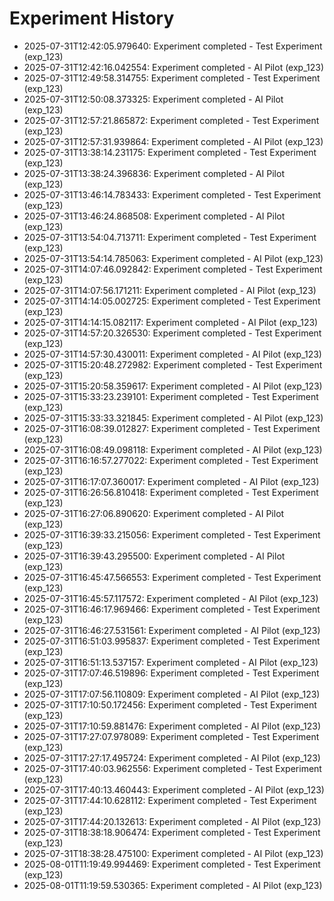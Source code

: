 # Experiment History

- 2025-07-31T12:42:05.979640: Experiment completed - Test Experiment (exp_123)
- 2025-07-31T12:42:16.042554: Experiment completed - AI Pilot (exp_123)
- 2025-07-31T12:49:58.314755: Experiment completed - Test Experiment (exp_123)
- 2025-07-31T12:50:08.373325: Experiment completed - AI Pilot (exp_123)
- 2025-07-31T12:57:21.865872: Experiment completed - Test Experiment (exp_123)
- 2025-07-31T12:57:31.939864: Experiment completed - AI Pilot (exp_123)
- 2025-07-31T13:38:14.231175: Experiment completed - Test Experiment (exp_123)
- 2025-07-31T13:38:24.396836: Experiment completed - AI Pilot (exp_123)
- 2025-07-31T13:46:14.783433: Experiment completed - Test Experiment (exp_123)
- 2025-07-31T13:46:24.868508: Experiment completed - AI Pilot (exp_123)
- 2025-07-31T13:54:04.713711: Experiment completed - Test Experiment (exp_123)
- 2025-07-31T13:54:14.785063: Experiment completed - AI Pilot (exp_123)
- 2025-07-31T14:07:46.092842: Experiment completed - Test Experiment (exp_123)
- 2025-07-31T14:07:56.171211: Experiment completed - AI Pilot (exp_123)
- 2025-07-31T14:14:05.002725: Experiment completed - Test Experiment (exp_123)
- 2025-07-31T14:14:15.082117: Experiment completed - AI Pilot (exp_123)
- 2025-07-31T14:57:20.326530: Experiment completed - Test Experiment (exp_123)
- 2025-07-31T14:57:30.430011: Experiment completed - AI Pilot (exp_123)
- 2025-07-31T15:20:48.272982: Experiment completed - Test Experiment (exp_123)
- 2025-07-31T15:20:58.359617: Experiment completed - AI Pilot (exp_123)
- 2025-07-31T15:33:23.239101: Experiment completed - Test Experiment (exp_123)
- 2025-07-31T15:33:33.321845: Experiment completed - AI Pilot (exp_123)
- 2025-07-31T16:08:39.012827: Experiment completed - Test Experiment (exp_123)
- 2025-07-31T16:08:49.098118: Experiment completed - AI Pilot (exp_123)
- 2025-07-31T16:16:57.277022: Experiment completed - Test Experiment (exp_123)
- 2025-07-31T16:17:07.360017: Experiment completed - AI Pilot (exp_123)
- 2025-07-31T16:26:56.810418: Experiment completed - Test Experiment (exp_123)
- 2025-07-31T16:27:06.890620: Experiment completed - AI Pilot (exp_123)
- 2025-07-31T16:39:33.215056: Experiment completed - Test Experiment (exp_123)
- 2025-07-31T16:39:43.295500: Experiment completed - AI Pilot (exp_123)
- 2025-07-31T16:45:47.566553: Experiment completed - Test Experiment (exp_123)
- 2025-07-31T16:45:57.117572: Experiment completed - AI Pilot (exp_123)
- 2025-07-31T16:46:17.969466: Experiment completed - Test Experiment (exp_123)
- 2025-07-31T16:46:27.531561: Experiment completed - AI Pilot (exp_123)
- 2025-07-31T16:51:03.995837: Experiment completed - Test Experiment (exp_123)
- 2025-07-31T16:51:13.537157: Experiment completed - AI Pilot (exp_123)
- 2025-07-31T17:07:46.519896: Experiment completed - Test Experiment (exp_123)
- 2025-07-31T17:07:56.110809: Experiment completed - AI Pilot (exp_123)
- 2025-07-31T17:10:50.172456: Experiment completed - Test Experiment (exp_123)
- 2025-07-31T17:10:59.881476: Experiment completed - AI Pilot (exp_123)
- 2025-07-31T17:27:07.978089: Experiment completed - Test Experiment (exp_123)
- 2025-07-31T17:27:17.495724: Experiment completed - AI Pilot (exp_123)
- 2025-07-31T17:40:03.962556: Experiment completed - Test Experiment (exp_123)
- 2025-07-31T17:40:13.460443: Experiment completed - AI Pilot (exp_123)
- 2025-07-31T17:44:10.628112: Experiment completed - Test Experiment (exp_123)
- 2025-07-31T17:44:20.132613: Experiment completed - AI Pilot (exp_123)
- 2025-07-31T18:38:18.906474: Experiment completed - Test Experiment (exp_123)
- 2025-07-31T18:38:28.475100: Experiment completed - AI Pilot (exp_123)
- 2025-08-01T11:19:49.994469: Experiment completed - Test Experiment (exp_123)
- 2025-08-01T11:19:59.530365: Experiment completed - AI Pilot (exp_123)
